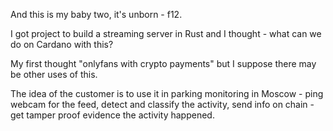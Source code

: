 And this is my baby two, it's unborn - f12.

I got project to build a streaming server in Rust and I thought - what can we do on Cardano with this?

My first thought "onlyfans with crypto payments" but I suppose there may be other uses of this.

The idea of the customer is to use it in parking monitoring in Moscow - ping webcam for the feed, detect and classify the activity, send info on chain - get tamper proof evidence the activity happened.
